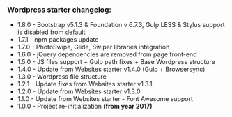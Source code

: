 ### Wordpress starter changelog:

* 1.8.0 - Bootstrap v5.1.3 & Foundation v 6.7.3, Gulp LESS & Stylus support is disabled from default
* 1.7.1 - npm packages update
* 1.7.0 - PhotoSwipe, Glide, Swiper libraries integration
* 1.6.0 - jQuery dependencies are removed from page front-end
* 1.5.0 - JS files support + Gulp path fixes + Base Wordpress structure
* 1.4.0 - Update from Websites starter v1.4.0 (Gulp + Browsersync)
* 1.3.0 - Wordpress file structure
* 1.2.1 - Update fixes from Websites starter v1.3.1
* 1.2.0 - Update from Websites starter v1.3.0
* 1.1.0 - Update from Websites starter - Font Awesome support
* 1.0.0 - Project re-initialization **(from year 2017)**